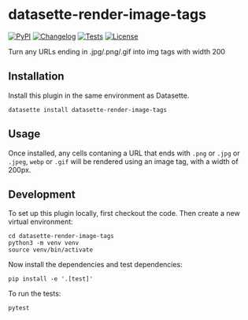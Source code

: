 # datasette-render-image-tags

[![PyPI](https://img.shields.io/pypi/v/datasette-render-image-tags.svg)](https://pypi.org/project/datasette-render-image-tags/)
[![Changelog](https://img.shields.io/github/v/release/simonw/datasette-render-image-tags?include_prereleases&label=changelog)](https://github.com/simonw/datasette-render-image-tags/releases)
[![Tests](https://github.com/simonw/datasette-render-image-tags/workflows/Test/badge.svg)](https://github.com/simonw/datasette-render-image-tags/actions?query=workflow%3ATest)
[![License](https://img.shields.io/badge/license-Apache%202.0-blue.svg)](https://github.com/simonw/datasette-render-image-tags/blob/main/LICENSE)

Turn any URLs ending in .jpg/.png/.gif into img tags with width 200

## Installation

Install this plugin in the same environment as Datasette.

    datasette install datasette-render-image-tags

## Usage

Once installed, any cells contaning a URL that ends with `.png` or `.jpg` or `.jpeg`, `webp` or `.gif` will be rendered using an image tag, with a width of 200px.

## Development

To set up this plugin locally, first checkout the code. Then create a new virtual environment:

    cd datasette-render-image-tags
    python3 -m venv venv
    source venv/bin/activate

Now install the dependencies and test dependencies:

    pip install -e '.[test]'

To run the tests:

    pytest
